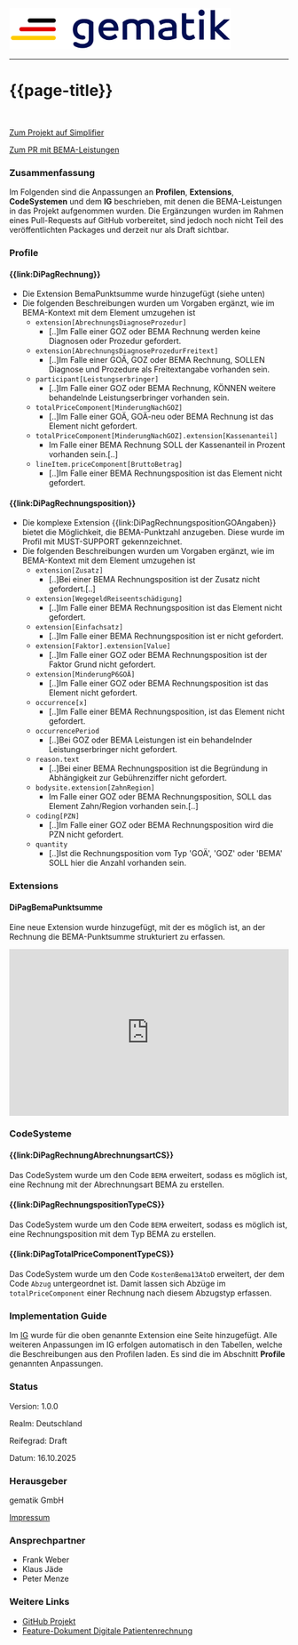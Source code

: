 <img src="https://raw.githubusercontent.com/gematik/spec-ISiK-Basismodul/master-isik-stufe-2/Material/Gematik_Logo_Flag.png" alt="gematik logo" width="400"/>

----

# {{page-title}}

<br>

<a href="https://simplifier.net/DigitalePatientenrechnung/~introduction" class="btn btn-primary">Zum Projekt auf Simplifier</a>

<a href="https://github.com/gematik/spec-Digitale-Patientenrechnung/pull/42" class="btn btn-primary">Zum PR mit BEMA-Leistungen</a>


### Zusammenfassung
Im Folgenden sind die Anpassungen an **Profilen**, **Extensions**, **CodeSystemen** und dem **IG** beschrieben, mit denen die BEMA-Leistungen in das Projekt aufgenommen wurden. Die Ergänzungen wurden im Rahmen eines Pull-Requests auf GitHub vorbereitet, sind jedoch noch nicht Teil des veröffentlichten Packages und derzeit nur als Draft sichtbar.

### Profile

#### {{link:DiPagRechnung}}

- Die Extension BemaPunktsumme wurde hinzugefügt (siehe unten)
- Die folgenden Beschreibungen wurden um Vorgaben ergänzt, wie im BEMA-Kontext mit dem Element umzugehen ist
    - `extension[AbrechnungsDiagnoseProzedur]`
        - [..]Im Falle einer GOZ oder BEMA Rechnung werden keine Diagnosen oder Prozedur gefordert.
    - `extension[AbrechnungsDiagnoseProzedurFreitext]`
        - [..]Im Falle einer GOÄ, GOZ oder BEMA Rechnung, SOLLEN Diagnose und Prozedure als Freitextangabe vorhanden sein.
    - `participant[Leistungserbringer]`
        - [..]Im Falle einer GOZ oder BEMA Rechnung, KÖNNEN weitere behandelnde Leistungserbringer vorhanden sein.
    - `totalPriceComponent[MinderungNachGOZ]`
        - [..]Im Falle einer GOÄ, GOÄ-neu oder BEMA Rechnung ist das Element nicht gefordert.
    - `totalPriceComponent[MinderungNachGOZ].extension[Kassenanteil]`
        - Im Falle einer BEMA Rechnung SOLL der Kassenanteil in Prozent vorhanden sein.[..]
    - `lineItem.priceComponent[BruttoBetrag]`
        - [..]Im Falle einer BEMA Rechnungsposition ist das Element nicht gefordert.

#### {{link:DiPagRechnungsposition}}

- Die komplexe Extension {{link:DiPagRechnungspositionGOAngaben}} bietet die Möglichkeit, die BEMA-Punktzahl anzugeben. Diese wurde im Profil mit MUST-SUPPORT gekennzeichnet.
- Die folgenden Beschreibungen wurden um Vorgaben ergänzt, wie im BEMA-Kontext mit dem Element umzugehen ist
    - `extension[Zusatz]`
        - [..]Bei einer BEMA Rechnungsposition ist der Zusatz nicht gefordert.[..]
    - `extension[WegegeldReiseentschädigung]`
        - [..]Im Falle einer BEMA Rechnungsposition ist das Element nicht gefordert.
    - `extension[Einfachsatz]`
        - [..]Im Falle einer BEMA Rechnungsposition ist er nicht gefordert.
    - `extension[Faktor].extension[Value]`
        - [..]Im Falle einer GOZ oder BEMA Rechnungsposition ist der Faktor Grund nicht gefordert.
    - `extension[MinderungP6GOÄ]`
        - [..]Im Falle einer GOZ oder BEMA Rechnungsposition ist das Element nicht gefordert.
    - `occurrence[x]`
        - [..]Im Falle einer BEMA Rechnungsposition, ist das Element nicht gefordert.
    - `occurrencePeriod`
        - [..]Bei GOZ oder BEMA Leistungen ist ein behandelnder Leistungserbringer nicht gefordert.
    - `reason.text`
        - [..]Bei einer BEMA Rechnungsposition ist die Begründung in Abhängigkeit zur Gebührenziffer nicht gefordert.
    - `bodysite.extension[ZahnRegion]`
        - Im Falle einer GOZ oder BEMA Rechnungsposition, SOLL das Element Zahn/Region vorhanden sein.[..]
    - `coding[PZN]`
        - [..]Im Falle einer GOZ oder BEMA Rechnungsposition wird die PZN nicht gefordert.
    - `quantity`
        - [..]Ist die Rechnungsposition vom Typ 'GOÄ', 'GOZ' oder 'BEMA' SOLL hier die Anzahl vorhanden sein.
    

### Extensions

#### DiPagBemaPunktsumme

Eine neue Extension wurde hinzugefügt, mit der es möglich ist, an der Rechnung die BEMA-Punktsumme strukturiert zu erfassen.

<iframe src="https://simplifier.net/embed/snippet?user=jonasschn2&key=8" style="width:100%; height:300px; border:none; display:block;"></iframe>

### CodeSysteme

#### {{link:DiPagRechnungAbrechnungsartCS}}

Das CodeSystem wurde um den Code `BEMA` erweitert, sodass es möglich ist, eine Rechnung mit der Abrechnungsart BEMA zu erstellen.

#### {{link:DiPagRechnungspositionTypeCS}}

Das CodeSystem wurde um den Code `BEMA` erweitert, sodass es möglich ist, eine Rechnungsposition mit dem Typ BEMA zu erstellen.

#### {{link:DiPagTotalPriceComponentTypeCS}}

Das CodeSystem wurde um den Code `KostenBema13AtoD` erweitert, der dem Code `Abzug` untergeordnet ist.
Damit lassen sich Abzüge im `totalPriceComponent` einer Rechnung nach diesem Abzugstyp erfassen.

### Implementation Guide

Im [IG](https://simplifier.net/guide/digitalepatientenrechnung-implementierungsleitfaden) wurde für die oben genannte Extension eine Seite hinzugefügt. Alle weiteren Anpassungen im IG erfolgen automatisch in den Tabellen, welche die Beschreibungen aus den Profilen laden. Es sind die im Abschnitt **Profile** genannten Anpassungen.

### Status

Version: 1.0.0

Realm: Deutschland

Reifegrad: Draft <!-- Draft, STU (Standard for Trial Use) oder Normativ--> 

Datum: 16.10.2025

### Herausgeber

gematik GmbH

[Impressum](https://www.gematik.de/impressum/)

### Ansprechpartner
* Frank Weber
* Klaus Jäde
* Peter Menze

### Weitere Links
<!-- z. B. Beschreibungen des UseCases, Datenmodell, ges. Vorgaben, fachliche Anforderungen, relevante Spezifikationen-->
* [GitHub Projekt](https://github.com/gematik/spec-Digitale-Patientenrechnung)
* [Feature-Dokument Digitale Patientenrechnung](https://gemspec.gematik.de/docs/gemF/gemF_DiPag/latest/)










